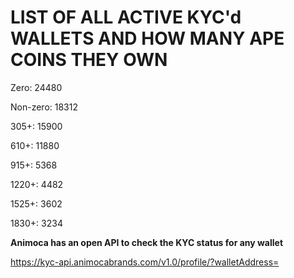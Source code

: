 # LIST OF ALL ACTIVE KYC'd WALLETS AND HOW MANY APE COINS THEY OWN

Zero: 24480

Non-zero: 18312

305+: 15900

610+: 11880

915+: 5368

1220+: 4482

1525+: 3602

1830+: 3234

**Animoca has an open API to check the KYC status for any wallet**

https://kyc-api.animocabrands.com/v1.0/profile/?walletAddress=